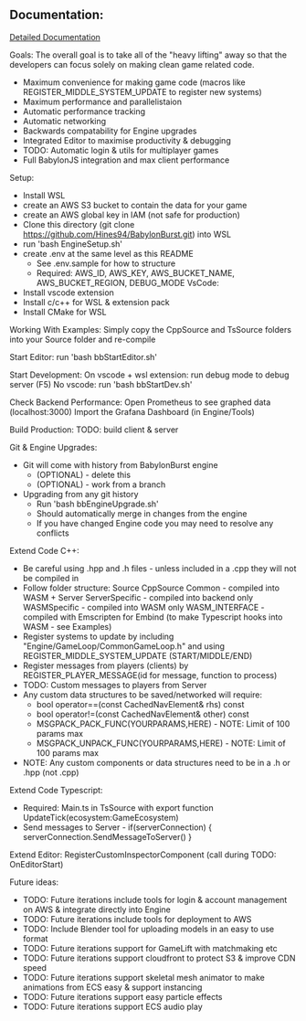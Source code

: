 ## Documentation:
[Detailed Documentation](https://hines94.github.io/BabylonBurst/)

Goals:
The overall goal is to take all of the "heavy lifting" away so that the developers can focus solely on making clean game related code.
- Maximum convenience for making game code (macros like REGISTER_MIDDLE_SYSTEM_UPDATE to register new systems)
- Maximum performance and parallelistaion
- Automatic performance tracking
- Automatic networking
- Backwards compatability for Engine upgrades
- Integrated Editor to maximise productivity & debugging
- TODO: Automatic login & utils for multiplayer games
- Full BabylonJS integration and max client performance

Setup:
- Install WSL
- create an AWS S3 bucket to contain the data for your game
- create an AWS global key in IAM (not safe for production)
- Clone this directory (git clone https://github.com/Hines94/BabylonBurst.git) into WSL
- run 'bash EngineSetup.sh'
- create .env at the same level as this README
    - See .env.sample for how to structure
    - Required: AWS_ID, AWS_KEY, AWS_BUCKET_NAME, AWS_BUCKET_REGION, DEBUG_MODE
VsCode:
- Install vscode extension
- Install c/c++ for WSL & extension pack
- Install CMake for WSL

Working With Examples:
Simply copy the CppSource and TsSource folders into your Source folder and re-compile

Start Editor:
run 'bash bbStartEditor.sh'

Start Development:
On vscode + wsl extension:
run debug mode to debug server (F5)
No vscode:
run 'bash bbStartDev.sh'

Check Backend Performance:
Open Prometheus to see graphed data (localhost:3000)
Import the Grafana Dashboard (in Engine/Tools)

Build Production:
TODO: build client & server

Git & Engine Upgrades:
- Git will come with history from BabylonBurst engine
    - (OPTIONAL) - delete this
    - (OPTIONAL) - work from a branch
- Upgrading from any git history
    - Run 'bash bbEngineUpgrade.sh' 
    - Should automatically merge in changes from the engine
    - If you have changed Engine code you may need to resolve any conflicts

Extend Code C++:
- Be careful using .hpp and .h files - unless included in a .cpp they will not be compiled in
- Follow folder structure:
    Source
        CppSource
            Common - compiled into WASM + Server
            ServerSpecific - compiled into backend only
            WASMSpecific - compiled into WASM only
                WASM_INTERFACE - compiled with Emscripten for Embind (to make Typescript hooks into WASM - see Examples)
- Register systems to update by including "Engine/GameLoop/CommonGameLoop.h" and using REGISTER_MIDDLE_SYSTEM_UPDATE (START/MIDDLE/END)
- Register messages from players (clients) by REGISTER_PLAYER_MESSAGE(id for message, function to process)
- TODO: Custom messages to players from Server
- Any custom data structures to be saved/networked will require:
    - bool operator==(const CachedNavElement& rhs) const
    - bool operator!=(const CachedNavElement& other) const 
    - MSGPACK_PACK_FUNC(YOURPARAMS,HERE) - NOTE: Limit of 100 params max
    - MSGPACK_UNPACK_FUNC(YOURPARAMS,HERE) - NOTE: Limit of 100 params max
- NOTE: Any custom components or data structures need to be in a .h or .hpp (not .cpp)

Extend Code Typescript:
- Required: Main.ts in TsSource with export function UpdateTick(ecosystem:GameEcosystem) 
- Send messages to Server - if(serverConnection) { serverConnection.SendMessageToServer() }

Extend Editor:
RegisterCustomInspectorComponent (call during TODO: OnEditorStart)

Future ideas:
- TODO: Future iterations include tools for login & account management on AWS & integrate directly into Engine
- TODO: Future iterations include tools for deployment to AWS
- TODO: Include Blender tool for uploading models in an easy to use format
- TODO: Future iterations support for GameLift with matchmaking etc
- TODO: Future iterations support cloudfront to protect S3 & improve CDN speed
- TODO: Future iterations support skeletal mesh animator to make animations from ECS easy & support instancing 
- TODO: Future iterations support easy particle effects
- TODO: Future iterations support ECS audio play